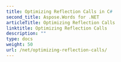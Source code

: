 ```yaml
---
title: Optimizing Reflection Calls in C#
second_title: Aspose.Words for .NET
articleTitle: Optimizing Reflection Calls
linktitle: Optimizing Reflection Calls
description: ""
type: docs
weight: 50
url: /net/optimizing-reflection-calls/
---
```


